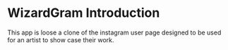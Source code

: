 # WizardGram Introduction

This app is loose a clone of the instagram user page designed to be used for an artist to show case their work.